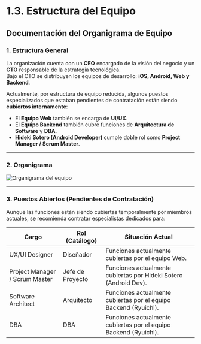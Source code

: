 # 1.3. Estructura del Equipo

## Documentación del Organigrama de Equipo

### 1. Estructura General
La organización cuenta con un **CEO** encargado de la visión del negocio y un **CTO** responsable de la estrategia tecnológica.  
Bajo el CTO se distribuyen los equipos de desarrollo: **iOS, Android, Web y Backend**.  

Actualmente, por estructura de equipo reducida, algunos puestos especializados que estaban pendientes de contratación están siendo **cubiertos internamente**:  
- El **Equipo Web** también se encarga de **UI/UX**.  
- El **Equipo Backend** también cubre funciones de **Arquitectura de Software** y **DBA**.  
- **Hideki Sotero (Android Developer)** cumple doble rol como **Project Manager / Scrum Master**.  

---

### 2. Organigrama
![Organigrama del equipo](https://media.discordapp.net/attachments/979198303499616300/1418385563328708728/Org_chart_-_Page_1.png?ex=68cdedfe&is=68cc9c7e&hm=03248326f9dd389a24eabbd1adcb21378a91a5dd20beb990f83731221006f801&=&format=webp&quality=lossless&width=792&height=700)

---
### 3. Puestos Abiertos (Pendientes de Contratación)

Aunque las funciones están siendo cubiertas temporalmente por miembros actuales, se recomienda contratar especialistas dedicados para:

| Cargo                     | Rol (Catálogo)   | Situación Actual                                                   |
|----------------------------|------------------|----------------------------------------------------------------------|
| UX/UI Designer             | Diseñador        | Funciones actualmente cubiertas por el equipo Web.                   |
| Project Manager / Scrum Master | Jefe de Proyecto | Funciones actualmente cubiertas por Hideki Sotero (Android Dev).     |
| Software Architect         | Arquitecto       | Funciones actualmente cubiertas por el equipo Backend (Ryuichi).     |
| DBA                        | DBA              | Funciones actualmente cubiertas por el equipo Backend (Ryuichi).     |
